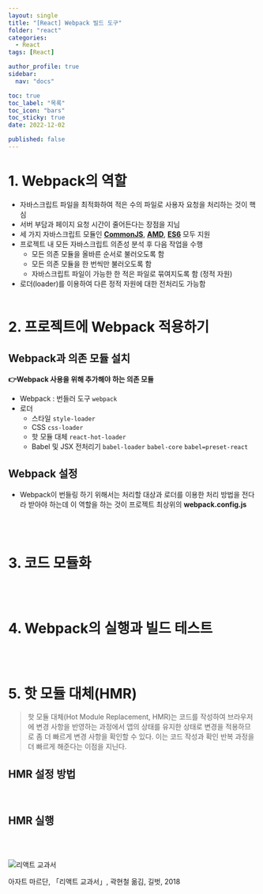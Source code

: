 ```yaml
---
layout: single
title: "[React] Webpack 빌드 도구"
folder: "react"
categories:
  - React
tags: [React]

author_profile: true
sidebar:
  nav: "docs"

toc: true
toc_label: "목록"
toc_icon: "bars"
toc_sticky: true
date: 2022-12-02

published: false
---
```


# 1. Webpack의 역할

- 자바스크립트 파일을 최적화하여 적은 수의 파일로 사용자 요청을 처리하는 것이 핵심
- 서버 부담과 페이지 요청 시간이 줄어든다는 장점을 지님
- 세 가지 자바스크립트 모듈인 [**CommonJS**](http://www.commonjs.org), [**AMD**](https://github.com/amdjs/amdjs-api/wiki/AMD), [**ES6**](http://mng.bz/VjyO) 모두 지원
- 프로젝트 내 모든 자바스크립트 의존성 분석 후 다음 작업을 수행
  - 모든 의존 모듈을 올바른 순서로 불러오도록 함
  - 모든 의존 모듈을 한 번씩만 불러오도록 함
  - 자바스크립트 파일이 가능한 한 적은 파일로 묶여지도록 함 (정적 자원)
- 로더(loader)를 이용하여 다른 정적 자원에 대한 전처리도 가능함
  <br /><br />

# 2. 프로젝트에 Webpack 적용하기

## Webpack과 의존 모듈 설치

**👉Webpack 사용을 위해 추가해야 하는 의존 모듈**

- Webpack : 번들러 도구 `webpack`
- 로더
  - 스타일 `style-loader`
  - CSS `css-loader`
  - 핫 모듈 대체 `react-hot-loader`
  - Babel 및 JSX 전처리기 `babel-loader` `babel-core` `babel=preset-react`

## Webpack 설정

- Webpack이 번들링 하기 위해서는 처리할 대상과 로더를 이용한 처리 방법을 전다라 받아야 하는데 이 역할을 하는 것이 프로젝트 최상위의 **webpack.config.js**

<br /><br />

# 3. 코드 모듈화

<br /><br />

# 4. Webpack의 실행과 빌드 테스트

<br /><br />

# 5. 핫 모듈 대체(HMR)

> 핫 모듈 대체(Hot Module Replacement, HMR)는 코드를 작성하여 브라우저에 변경 사항을 반영하는 과정에서 앱의 상태를 유지한 상태로 변경을 적용하므로 좀 더 빠르게 변경 사항을 확인할 수 있다. 이는 코드 작성과 확인 반복 과정을 더 빠르게 해준다는 이점을 지닌다.

## HMR 설정 방법

<br />

## HMR 실행

<br /><br />

![리액트 교과서](https://shopping-phinf.pstatic.net/main_3243613/32436139938.20220527055911.jpg?type=w300)

아자트 마르단, 「리액트 교과서」, 곽현철 옮김, 길벗, 2018
